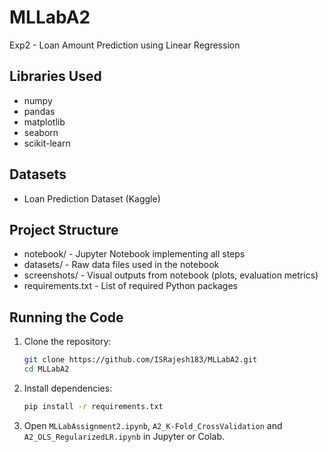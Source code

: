 # MLLabA2
Exp2 - Loan Amount Prediction using Linear Regression

## Libraries Used
- numpy
- pandas
- matplotlib
- seaborn
- scikit-learn

## Datasets
- Loan Prediction Dataset (Kaggle)

## Project Structure
- notebook/ - Jupyter Notebook implementing all steps
- datasets/ - Raw data files used in the notebook
- screenshots/ - Visual outputs from notebook (plots, evaluation metrics)
- requirements.txt - List of required Python packages

## Running the Code
1. Clone the repository:
    ```bash
    git clone https://github.com/ISRajesh183/MLLabA2.git
    cd MLLabA2
    ```
2. Install dependencies:
    ```bash
    pip install -r requirements.txt
    ```
3. Open `MLLabAssignment2.ipynb`, `A2_K-Fold_CrossValidation` and `A2_OLS_RegularizedLR.ipynb` in Jupyter or Colab.

